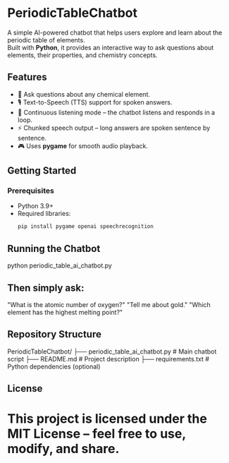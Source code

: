 # PeriodicTableChatbot

A simple AI-powered chatbot that helps users explore and learn about the periodic table of elements.  
Built with **Python**, it provides an interactive way to ask questions about elements, their properties, and chemistry concepts.

## Features
- 🧪 Ask questions about any chemical element.
- 🎙️ Text-to-Speech (TTS) support for spoken answers.
- 🔁 Continuous listening mode – the chatbot listens and responds in a loop.
- ⚡ Chunked speech output – long answers are spoken sentence by sentence.
- 🎮 Uses **pygame** for smooth audio playback.

## Getting Started

### Prerequisites
- Python 3.9+  
- Required libraries:  
  ```bash
  pip install pygame openai speechrecognition

## Running the Chatbot
python periodic_table_ai_chatbot.py

## Then simply ask:
"What is the atomic number of oxygen?"
"Tell me about gold."
"Which element has the highest melting point?"

## Repository Structure
PeriodicTableChatbot/
├── periodic_table_ai_chatbot.py   # Main chatbot script
├── README.md                      # Project description
├── requirements.txt               # Python dependencies (optional)

## License
# This project is licensed under the MIT License – feel free to use, modify, and share.



